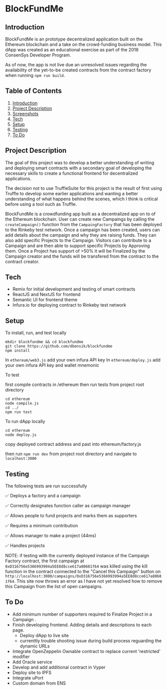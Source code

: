 # BlockFundMe

## Introduction

BlockFundMe is an prototype decentralized application built on the Ethereum blockchain and a take on the crowd-funding business model.  This dApp was created as an educational exercise as part of the 2018 ConsenSys Developer Program.

As of now, the app is not live due an unresolved issues regarding the availability of the yet-to-be created contracts from the contract factory when running `npm run build`.

## Table of Contents
1. [Introduction](https://github.com/dbensik/blockfundme/blob/master/README.md#introduction)
2. [Project Description](https://github.com/dbensik/blockfundme/blob/master/README.md#project-description)
3. [Screenshots]()
4. [Tech](https://github.com/dbensik/blockfundme/blob/master/README.md#tech)
5. [Setup](https://github.com/dbensik/blockfundme/blob/master/README.md#setup)
6. [Testing](https://github.com/dbensik/blockfundme/blob/master/README.md#testing)
7. [To Do](https://github.com/dbensik/blockfundme/blob/master/README.md#to-do)

## Project Description

The goal of this project was to develop a better understanding of writing and deploying smart contracts with a secondary goal of developing the necessary skills to create a functional frontend for decentralized applications.

The decision not to use TruffleSuite for this project is the result of first using Truffle to develop some earlier applications and wanting a better understanding of what happens behind the scenes, which I think is critical before using a tool such as Truffle.

BlockFundMe is a crowdfunding app built as a decentralized app on to of the Ethereum blockchain.  User can create new Campaings by calling the `createCampaign()` function from the `CampaingFactory` that has been deployed to the Rinkeby test network.  Once a campaign has been created, users can add details about the campaign and why they are raising funds.  They can also add specific Projects to the Campaign.  Visitors can contribute to a Campaign and are then able to support specific Projects by Approving them.  Once a Project has support of >50% it will be Finalized by the Campaign creator and the funds will be transfered from the contract to the contract creator.


## Tech
  - Remix for initial development and testing of smart contracts 
  - ReactJS and NextJS for frontend
  - Semantic UI for frontend theme
  - Infura.io for deploying contract to Rinkeby test network
  
 ## Setup
 
To install, run, and test locally

 ```
 mkdir blockfundme && cd blockfundme
 git clone https://github.com/dbensik/blockfundme
 npm install
 ```
 In `ethereum/web3.js` add your own infura API key
 In `ethereum/deploy.js` add your own infura API key and wallet mnemonic
 
To test

first compile contracts in /ethereum then run tests from project root directory

```
cd ethereum
node compile.js
cd ../
npm run test
```
To run dApp locally

```
cd ethereum
node deploy.js
```
copy deployed contract address and past into ethereum/factory.js

then run `npm run dev` from project root directory and navigate to `localhost:3000`

## Testing

The following tests are run successfully

  :white_check_mark: Deploys a factory and a campaign
  
  :white_check_mark: Correctly designates function caller as campaign manager
  
  :white_check_mark: Allows people to fund projects and marks them as supporters
  
  :white_check_mark: Requires a minimum contribution
  
  :white_check_mark: Allows manager to make a project (44ms)
  
  :white_check_mark: Handles projects 
  
NOTE: if testing with the currently deployed instance of the Campaign Factory contract, the first campaign at `0xD316756e5366993994a5EE8d8cce617a80681f64` was killed using the kill function in the contract connected to the "Cancel this Campaign" button on `http://localhost:3000/campaigns/0xD316756e5366993994a5EE8d8cce617a80681f64`.  This site now throws an error as I have not yet resolved how to remove this Campaign from the list of open campaigns.

## To Do
- Add minimum number of supporters required to Finalize Project in a Campaign .
- Finish developing frontend.  Adding details and descriptions to each page.
  - Deploy dApp to live site
  - currenttly trouble shooting issue during build process reguarding the dynamic URLs
- Integrate OpenZeppelin Ownable contract to replace current 'restricted' modifier
- Add Oracle service
- Develop and add additional contract in Vyper
- Deploy site to IPFS
- Integrate uPort
- Custom domain from ENS
